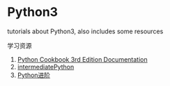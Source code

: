 # Python3

tutorials about Python3, also includes some resources

学习资源
1. [Python Cookbook 3rd Edition Documentation](http://python3-cookbook.readthedocs.io/zh_CN/latest/)
2. [intermediatePython](https://github.com/yasoob/intermediatePython)
3. [Python进阶](https://www.gitbook.com/book/eastlakeside/interpy-zh/details)
